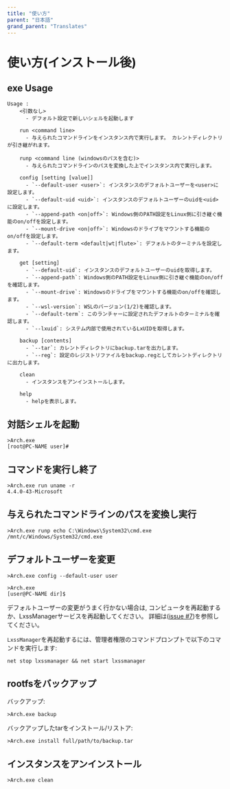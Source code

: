 ```yaml
---
title: "使い方"
parent: "日本語"
grand_parent: "Translates"
---
```

# 使い方(インストール後)
## exe Usage

```
Usage :
    <引数なし>
      - デフォルト設定で新しいシェルを起動します

    run <command line>
      - 与えられたコマンドラインをインスタンス内で実行します。 カレントディレクトリが引き継がれます。

    runp <command line (windowsのパスを含む)>
      - 与えられたコマンドラインのパスを変換した上でインスタンス内で実行します。

    config [setting [value]]
      - `--default-user <user>`: インスタンスのデフォルトユーザーを<user>に設定します。
      - `--default-uid <uid>`: インスタンスのデフォルトユーザーのuidを<uid>に設定します。
      - `--append-path <on|off>`: Windows側のPATH設定をLinux側に引き継ぐ機能のon/offを設定します。
      - `--mount-drive <on|off>`: Windowsのドライブをマウントする機能のon/offを設定します。
      - `--default-term <default|wt|flute>`: デフォルトのターミナルを設定します。

    get [setting]
      - `--default-uid`: インスタンスのデフォルトユーザーのuidを取得します。
      - `--append-path`: Windows側のPATH設定をLinux側に引き継ぐ機能のon/offを確認します。
      - `--mount-drive`: Windowsのドライブをマウントする機能のon/offを確認します。
      - `--wsl-version`: WSLのバージョン(1/2)を確認します。
      - `--default-term`: このランチャーに設定されたデフォルトのターミナルを確認します。
      - `--lxuid`: システム内部で使用されているLxUIDを取得します。

    backup [contents]
      - `--tar`: カレントディレクトリにbackup.tarを出力します。
      - `--reg`: 設定のレジストリファイルをbackup.regとしてカレントディレクトリに出力します。
      
    clean
      - インスタンスをアンインストールします。

    help
      - helpを表示します。
```


## 対話シェルを起動

```
>Arch.exe
[root@PC-NAME user]#
```

## コマンドを実行し終了

```
>Arch.exe run uname -r
4.4.0-43-Microsoft
```

## 与えられたコマンドラインのパスを変換し実行

```
>Arch.exe runp echo C:\Windows\System32\cmd.exe
/mnt/c/Windows/System32/cmd.exe
```

## デフォルトユーザーを変更

```
>Arch.exe config --default-user user

>Arch.exe
[user@PC-NAME dir]$
```

デフォルトユーザーの変更がうまく行かない場合は,
コンピュータを再起動するか、LxssManagerサービスを再起動してください。
詳細は([issue #7](https://github.com/yuk7/ArchWSL/issues/7))を参照してください。

`LxssManager`を再起動するには、管理者権限のコマンドプロンプトで以下のコマンドを実行します:

```batch
net stop lxssmanager && net start lxssmanager
```

## rootfsをバックアップ

バックアップ:

```
>Arch.exe backup
```

バックアップしたtarをインストール/リストア:

```
>Arch.exe install full/path/to/backup.tar
```

## インスタンスをアンインストール

```
>Arch.exe clean
```
